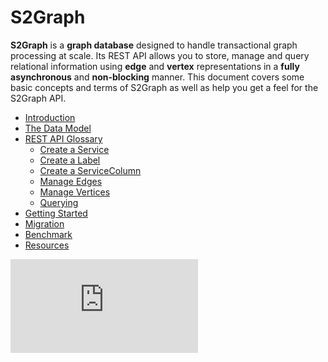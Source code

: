 
**S2Graph**
===================

**S2Graph** is a **graph database** designed to handle transactional graph processing at scale. Its REST API allows you to store, manage and query relational information using **edge** and **vertex** representations in a **fully asynchronous** and **non-blocking** manner. This document covers some basic concepts and terms of S2Graph as well as help you get a feel for the S2Graph API.


* [Introduction](README.md)
* [The Data Model](the_data_model.md)
* [REST API Glossary](rest_api_glossary.md)
   * [Create a Service](create_a_service.md)
   * [Create a Label](create_a_label.md)
   * [Create a ServiceColumn](create_a_servicecolumn.md)
   * [Manage Edges](manage_edges.md)
   * [Manage Vertices](manage_vertices.md)
   * [Querying](querying.md)
* [Getting Started](getting_started.md)
* [Migration](migration.md)
* [Benchmark](benchmark.md)
* [Resources](resources.md)


[![Analytics](https://ga-beacon.appspot.com/UA-62888350-1/s2graph/readme.md)](https://github.com/kakao/s2graph)
